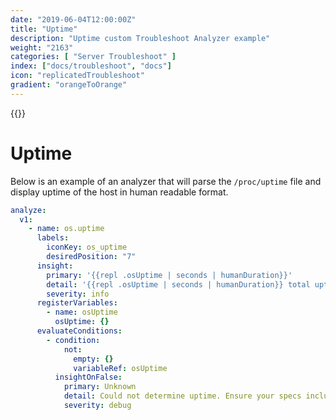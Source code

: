 ```yaml
---
date: "2019-06-04T12:00:00Z"
title: "Uptime"
description: "Uptime custom Troubleshoot Analyzer example"
weight: "2163"
categories: [ "Server Troubleshoot" ]
index: ["docs/troubleshoot", "docs"]
icon: "replicatedTroubleshoot"
gradient: "orangeToOrange"
---
```


{{<legacynotice>}}

# Uptime

Below is an example of an analyzer that will parse the `/proc/uptime` file and display uptime of the host in human readable format.

```yaml
analyze:
  v1:
    - name: os.uptime
      labels:
        iconKey: os_uptime
        desiredPosition: "7"
      insight:
        primary: '{{repl .osUptime | seconds | humanDuration}}'
        detail: '{{repl .osUptime | seconds | humanDuration}} total uptime since last boot'
        severity: info
      registerVariables:
        - name: osUptime
          osUptime: {}
      evaluateConditions:
        - condition:
            not:
              empty: {}
              variableRef: osUptime
          insightOnFalse:
            primary: Unknown
            detail: Could not determine uptime. Ensure your specs include a command `os.uptime`.
            severity: debug
```
